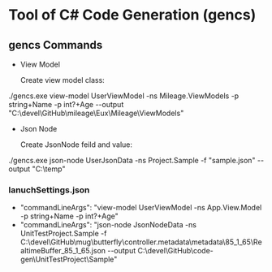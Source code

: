 ﻿# Tool of C# Code Generation (gencs)

## gencs Commands

- View Model

    Create view model class:

./gencs.exe view-model UserViewModel -ns Mileage.ViewModels -p string+Name -p int?+Age --output "C:\devel\GitHub\mileage\Eux\Mileage\ViewModels"

- Json Node

    Create JsonNode feild and value:

./gencs.exe json-node UserJsonData -ns Project.Sample -f "sample.json" --output "C:\temp"



### lanuchSettings.json
- "commandLineArgs": "view-model UserViewModel -ns App.View.Model -p string+Name -p int?+Age"
- "commandLineArgs": "json-node JsonNodeData -ns UnitTestProject.Sample -f C:\\devel\\GitHub\\mug\\butterfly\\controller.metadata\\metadata\\85_1_65\\RealtimeBuffer_85_1_65.json --output C:\\devel\\GitHub\\code-gen\\UnitTestProject\\Sample"